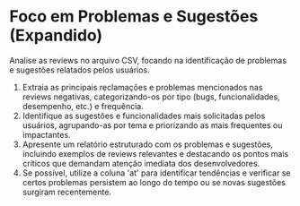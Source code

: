 # Foco em Problemas e Sugestões (Expandido)

Analise as reviews no arquivo CSV, focando na identificação de problemas e sugestões relatados pelos usuários.

1. Extraia as principais reclamações e problemas mencionados nas reviews negativas, categorizando-os por tipo (bugs, funcionalidades, desempenho, etc.) e frequência.
2. Identifique as sugestões e funcionalidades mais solicitadas pelos usuários, agrupando-as por tema e priorizando as mais frequentes ou impactantes.
3. Apresente um relatório estruturado com os problemas e sugestões, incluindo exemplos de reviews relevantes e destacando os pontos mais críticos que demandam atenção imediata dos desenvolvedores.
4. Se possível, utilize a coluna 'at' para identificar tendências e verificar se certos problemas persistem ao longo do tempo ou se novas sugestões surgiram recentemente. 